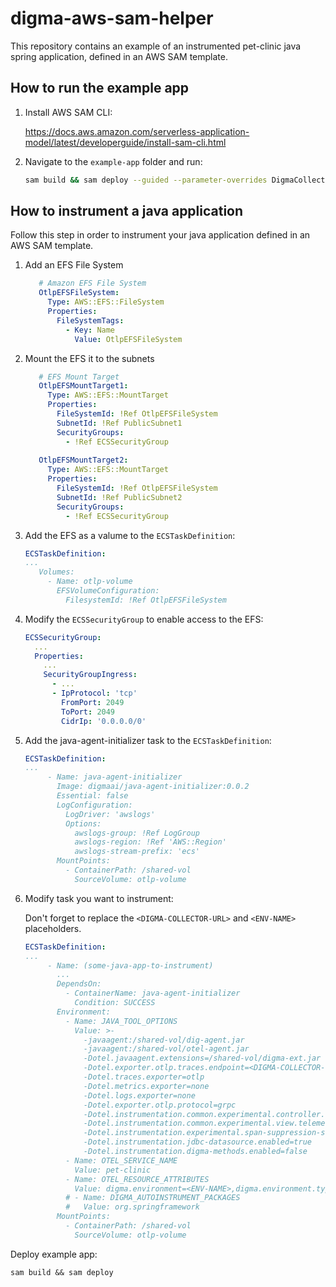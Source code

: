 # digma-aws-sam-helper

This repository contains an example of an instrumented pet-clinic java spring application, defined in an AWS SAM template.

## How to run the example app
1. Install AWS SAM CLI: 

   https://docs.aws.amazon.com/serverless-application-model/latest/developerguide/install-sam-cli.html

2. Navigate to the `example-app` folder and run:
   ``` bash
   sam build && sam deploy --guided --parameter-overrides DigmaCollectorUrl=<DIGMA-COLLECTOR-URL>
   ```


## How to instrument a java application
Follow this step in order to instrument your java application defined in an AWS SAM template.
1. Add an EFS File System
   ``` yaml
      # Amazon EFS File System
      OtlpEFSFileSystem:
        Type: AWS::EFS::FileSystem
        Properties:
          FileSystemTags:
            - Key: Name
              Value: OtlpEFSFileSystem
    ```
   
2. Mount the EFS it to the subnets
   ``` yaml
      # EFS Mount Target
      OtlpEFSMountTarget1:
        Type: AWS::EFS::MountTarget
        Properties:
          FileSystemId: !Ref OtlpEFSFileSystem
          SubnetId: !Ref PublicSubnet1
          SecurityGroups: 
            - !Ref ECSSecurityGroup  
    
      OtlpEFSMountTarget2:
        Type: AWS::EFS::MountTarget
        Properties:
          FileSystemId: !Ref OtlpEFSFileSystem
          SubnetId: !Ref PublicSubnet2
          SecurityGroups: 
            - !Ref ECSSecurityGroup
    ```

3. Add the EFS as a valume to the `ECSTaskDefinition`:
   ``` yaml
   ECSTaskDefinition:
   ...
      Volumes:
        - Name: otlp-volume
          EFSVolumeConfiguration:
            FilesystemId: !Ref OtlpEFSFileSystem
    ```

4. Modify the `ECSSecurityGroup` to enable access to the EFS:
   ``` yaml
   ECSSecurityGroup:
     ...
     Properties:
       ...
       SecurityGroupIngress:
         - ...
         - IpProtocol: 'tcp'
           FromPort: 2049
           ToPort: 2049
           CidrIp: '0.0.0.0/0'
    ``` 

5. Add the java-agent-initializer task to the `ECSTaskDefinition`:
   ``` yaml
   ECSTaskDefinition:
   ...
        - Name: java-agent-initializer
          Image: digmaai/java-agent-initializer:0.0.2
          Essential: false
          LogConfiguration:
            LogDriver: 'awslogs'
            Options:
              awslogs-group: !Ref LogGroup
              awslogs-region: !Ref 'AWS::Region'
              awslogs-stream-prefix: 'ecs'
          MountPoints:
            - ContainerPath: /shared-vol
              SourceVolume: otlp-volume
    ```

6. Modify task you want to instrument:
   
   Don't forget to replace the `<DIGMA-COLLECTOR-URL>` and `<ENV-NAME>` placeholders.
   ``` yaml
   ECSTaskDefinition:
   ...
        - Name: (some-java-app-to-instrument)
          ...
          DependsOn:
            - ContainerName: java-agent-initializer
              Condition: SUCCESS
          Environment:
            - Name: JAVA_TOOL_OPTIONS 
              Value: >-
                -javaagent:/shared-vol/dig-agent.jar 
                -javaagent:/shared-vol/otel-agent.jar 
                -Dotel.javaagent.extensions=/shared-vol/digma-ext.jar 
                -Dotel.exporter.otlp.traces.endpoint=<DIGMA-COLLECTOR-URL>
                -Dotel.traces.exporter=otlp 
                -Dotel.metrics.exporter=none 
                -Dotel.logs.exporter=none 
                -Dotel.exporter.otlp.protocol=grpc 
                -Dotel.instrumentation.common.experimental.controller.telemetry.enabled=true 
                -Dotel.instrumentation.common.experimental.view.telemetry.enabled=true 
                -Dotel.instrumentation.experimental.span-suppression-strategy=none 
                -Dotel.instrumentation.jdbc-datasource.enabled=true
                -Dotel.instrumentation.digma-methods.enabled=false
            - Name: OTEL_SERVICE_NAME
              Value: pet-clinic
            - Name: OTEL_RESOURCE_ATTRIBUTES
              Value: digma.environment=<ENV-NAME>,digma.environment.type=Public
            # - Name: DIGMA_AUTOINSTRUMENT_PACKAGES
            #   Value: org.springframework
          MountPoints:
            - ContainerPath: /shared-vol
              SourceVolume: otlp-volume
    ```



Deploy example app:
```
sam build && sam deploy
```
